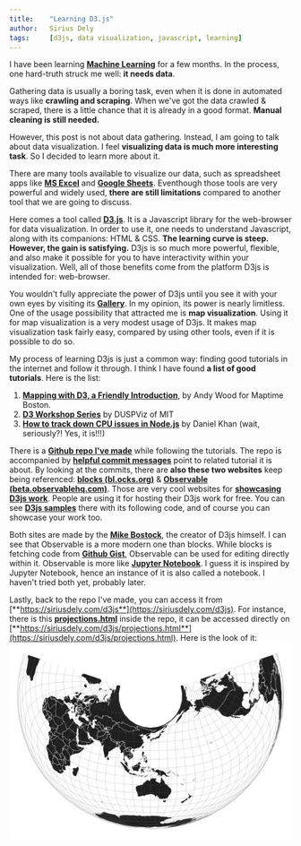 ```yaml
---
title:    "Learning D3.js"
author:   Sirius Dely
tags:     [d3js, data visualization, javascript, learning]
---
```


I have been learning [**Machine Learning**](https://www.coursera.org/learn/machine-learning) for a few months. In the process, one hard-truth struck me well: **it needs data**.

Gathering data is usually a boring task, even when it is done in automated ways like **crawling and scraping**. When we've got the data crawled & scraped, there is a little chance that it is already in a good format. **Manual cleaning is still needed.**

However, this post is not about data gathering. Instead, I am going to talk about data visualization. I feel **visualizing data is much more interesting task**. So I decided to learn more about it.

There are many tools available to visualize our data, such as spreadsheet apps like [**MS Excel**](https://office.microsoft.com/en-us/excel) and [**Google Sheets**](https://sheets.google.com). Eventhough those tools are very powerful and widely used, **there are still limitations** compared to another tool that we are going to discuss.

Here comes a tool called [**D3.js**](https://d3js.org). It is a Javascript library for the web-browser for data visualization. In order to use it, one needs to understand Javascript, along with its companions: HTML & CSS. **The learning curve is steep. However, the gain is satisfying.** D3js is so much more powerful, flexible, and also make it possible for you to have interactivity within your visualization. Well, all of those benefits come from the platform D3js is intended for: web-browser.

You wouldn't fully appreciate the power of D3js until you see it with your own eyes by visiting its [**Gallery**](https://github.com/d3/d3/wiki/Gallery). In my opinion, its power is nearly limitless. One of the usage possibility that attracted me is **map visualization**. Using it for map visualization is a very modest usage of D3js. It makes map visualization task fairly easy, compared by using other tools, even if it is possible to do so.

My process of learning D3js is just a common way: finding good tutorials in the internet and follow it through. I think I have found **a list of good tutorials**. Here is the list:

1. [**Mapping with D3, a Friendly Introduction**](https://maptimeboston.github.io/d3-maptime), by Andy Wood for Maptime Boston.
2. [**D3 Workshop Series**](http://duspviz.mit.edu/d3-workshop) by DUSPViz of MIT
3. [**How to track down CPU issues in Node.js**](https://www.dynatrace.com/news/blog/how-to-track-down-cpu-issues-in-node-js) by Daniel Khan (wait, seriously?! Yes, it is!!!)

There is a [**Github repo I've made**](https://github.com/siriusdely/d3js) while following the tutorials. The repo is accompanied by [**helpful commit messages**](https://github.com/siriusdely/d3js/commits/master) point to related tutorial it is about. By looking at the commits, there are **also these two websites** keep being referenced: [**blocks (bl.ocks.org)**](https://bl.ocks.org) & [**Observable (beta.observablehq.com)**](https://beta.observablehq.com). Those are very cool websites for [**showcasing D3js work**](https://beta.observablehq.com/@mbostock). People are using it for hosting their D3js work for free. You can see [**D3js samples**](https://bl.ocks.org/mbostock) there with its following code, and of course you can showcase your work too.

Both sites are made by the [**Mike Bostock**](https://twitter.com/mbostock), the creator of D3js himself. I can see that Observable is a more modern one than blocks. While blocks is fetching code from [**Github Gist**](https://gist.github.com), Observable can be used for editing directly within it. Observable is more like [**Jupyter Notebook**](https://jupyter.org). I guess it is inspired by Jupyter Notebook, hence an instance of it is also called a notebook. I haven't tried both yet, probably later.

Lastly, back to the repo I've made, you can access it from [**https://siriusdely.com/d3js**](https://siriusdely.com/d3js). For instance, there is this [**projections.html**](https://github.com/siriusdely/d3js/blob/master/projections.html) inside the repo, it can be accessed directly on [**https://siriusdely.com/d3js/projections.html**](https://siriusdely.com/d3js/projections.html). Here is the look of it:
![projections.html](/assets/images/d3js-world-map-projection.jpg)
